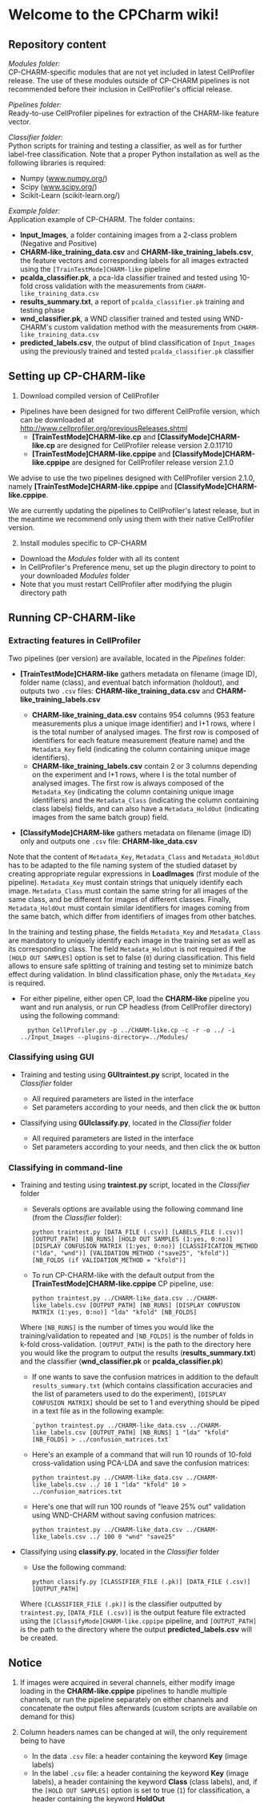 # Welcome to the CPCharm wiki!

## Repository content

_Modules folder:_   
CP-CHARM-specific modules that are not yet included in latest CellProfiler release. The use of these modules outside of CP-CHARM pipelines is not recommended before their inclusion in CellProfiler's official release.

_Pipelines folder:_   
Ready-to-use CellProfiler pipelines for extraction of the CHARM-like feature vector.

_Classifier folder:_   
Python scripts for training and testing a classifier, as well as for further label-free classification. Note that a proper Python installation as well as the following libraries is required:
   * Numpy (www.numpy.org/)
   * Scipy (www.scipy.org/)
   * Scikit-Learn (scikit-learn.org/)

_Example folder:_   
Application example of CP-CHARM. The folder contains:

* **Input_Images**, a folder containing images from a 2-class problem (Negative and Positive)
* **CHARM-like_training_data.csv** and **CHARM-like_training_labels.csv**, the feature vectors and corresponding labels for all images extracted using the `[TrainTestMode]CHARM-like` pipeline
* **pcalda_classifier.pk**, a pca-lda classifier trained and tested using 10-fold cross validation with the measurements from `CHARM-like_training_data.csv`
* **results_summary.txt**, a report of `pcalda_classifier.pk` training and testing phase
* **wnd_classifier.pk**, a WND classifier trained and tested using WND-CHARM's custom validation method with the measurements from `CHARM-like_training_data.csv`
* **predicted_labels.csv**, the output of blind classification of `Input_Images` using the previously trained and tested `pcalda_classifier.pk` classifier


## Setting up CP-CHARM-like

1) Download compiled version of CellProfiler

* Pipelines have been designed for two different CellProfile version, which can be downloaded at http://www.cellprofiler.org/previousReleases.shtml
    - **[TrainTestMode]CHARM-like.cp** and **[ClassifyMode]CHARM-like.cp** are designed for CellProfiler release version 2.0.11710
    - **[TrainTestMode]CHARM-like.cppipe** and **[ClassifyMode]CHARM-like.cppipe** are designed for CellProfiler release version 2.1.0

We advise to use the two pipelines designed with CellProfiler version 2.1.0, namely **[TrainTestMode]CHARM-like.cppipe** and **[ClassifyMode]CHARM-like.cppipe**.

We are currently updating the pipelines to CellProfiler's latest release, but in the meantime we recommend only using them with their native CellProfiler version.

2) Install modules specific to CP-CHARM

* Download the _Modules_ folder with all its content
* In CellProfiler's Preference menu, set up the plugin directory to point to your downloaded _Modules_ folder
* Note that you must restart CellProfiler after modifying the plugin directory path


## Running CP-CHARM-like

### Extracting features in CellProfiler
Two pipelines (per version) are available, located in the _Pipelines_ folder:
* **[TrainTestMode]CHARM-like** gathers metadata on filename (image ID), folder name (class), and eventual batch information (holdout), and outputs two `.csv` files: **CHARM-like_training_data.csv** and **CHARM-like_training_labels.csv**
	- **CHARM-like_training_data.csv** contains 954 columns (953 feature measurements plus a unique image identifier) and I+1 rows, where I is the total number of analysed images. The first row is composed of identifiers for each feature measurement (feature name) and the `Metadata_Key` field (indicating the column containing unique image identifiers).
	- **CHARM-like_training_labels.csv** contain 2 or 3 columns depending on the experiment and I+1 rows, where I is the total number of analysed images. The first row is always composed of the `Metadata_Key` (indicating the column containing unique image identifiers) and the `Metadata_Class` (indicating the column containing class labels) fields, and can also have a `Metadata_HoldOut` (indicating images from the same batch group) field.

* **[ClassifyMode]CHARM-like** gathers metadata on filename (image ID) only and outputs one `.csv` file: **CHARM-like_data.csv**

Note that the content of `Metadata_Key`, `Metadata_Class` and `Metadata_HoldOut` has to be adapted to the file naming system of the studied dataset by creating appropriate regular expressions in **LoadImages** (first module of the pipeline). `Metadata_Key` must contain strings that uniquely identify each image. `Metadata_Class` must contain the same string for all images of the same class, and be different for images of different classes. Finally, `Metadata_HoldOut` must contain similar identifiers for images coming from the same batch, which differ from identifiers of images from other batches.

In the training and testing phase, the fields `Metadata_Key` and `Metadata_Class` are mandatory to uniquely identify each image in the training set as well as its corresponding class. The field `Metadata_HoldOut` is not required if the `[HOLD OUT SAMPLES]` option is set to false (`0`) during classification. This field allows to ensure safe splitting of training and testing set to minimize batch effect during validation. In blind classification phase, only the `Metadata_Key` is required.

* For either pipeline, either open CP, load the **CHARM-like** pipeline you want and run analysis, or run CP headless (from CellProfiler directory) using the following command:

	    python CellProfiler.py -p ../CHARM-like.cp -c -r -o ../ -i ../Input_Images --plugins-directory=../Modules/

### Classifying using GUI
* Training and testing using **GUItraintest.py** script, located in the _Classifier_ folder
	- All required parameters are listed in the interface
	- Set parameters according to your needs, and then click the `OK` button

* Classifying using **GUIclassify.py**, located in the _Classifier_ folder
	- All required parameters are listed in the interface
	- Set parameters according to your needs, and then click the `OK` button

### Classifying in command-line
* Training and testing using **traintest.py** script, located in the _Classifier_ folder
	- Severals options are available using the following command line (from the _Classifier_ folder): 

	    `python traintest.py [DATA_FILE (.csv)] [LABELS_FILE (.csv)] [OUTPUT_PATH] [NB_RUNS] [HOLD OUT SAMPLES (1:yes, 0:no)] [DISPLAY CONFUSION MATRIX (1:yes, 0:no)] [CLASSIFICATION_METHOD ("lda", "wnd")] [VALIDATION_METHOD ("save25", "kfold")] [NB_FOLDS (if VALIDATION_METHOD = "kfold")]`

	- To run CP-CHARM-like with the default output from the **[TrainTestMode]CHARM-like.cppipe** CP pipeline, use:

	    `python traintest.py ../CHARM-like_data.csv ../CHARM-like_labels.csv [OUTPUT_PATH] [NB_RUNS] [DISPLAY CONFUSION MATRIX (1:yes, 0:no)] "lda" "kfold" [NB_FOLDS]`

	Where `[NB_RUNS]` is the number of times you would like the training/validation to repeated and `[NB_FOLDS]` is the number of folds in k-fold cross-validation. `[OUTPUT_PATH]` is the path to the directory here you would like the program to output the results (**results_summary.txt**) and the classifier (**wnd_classifier.pk** or **pcalda_classifier.pk**)
	
	- If one wants to save the confusion matrices in addition to the default `results_summary.txt` (which contains classification accuracies and the list of parameters used to do the experiment), `[DISPLAY CONFUSION MATRIX]` should be set to 1 and everything should be piped in a text file as in the following example:

	      `python traintest.py ../CHARM-like_data.csv ../CHARM-like_labels.csv [OUTPUT_PATH] [NB_RUNS] 1 "lda" "kfold" [NB_FOLDS] > ../confusion_matrices.txt`

	- Here's an example of a command that will run 10 rounds of 10-fold cross-validation using PCA-LDA and save the confusion matrices:

	    `python traintest.py ../CHARM-like_data.csv ../CHARM-like_labels.csv ../ 10 1 "lda" "kfold" 10 > ../confusion_matrices.txt`
	
	- Here's one that will run 100 rounds of "leave 25% out" validation using WND-CHARM without saving confusion matrices:
      
	    `python traintest.py ../CHARM-like_data.csv ../CHARM-like_labels.csv ../ 100 0 "wnd" "save25"`

* Classifying using **classify.py**, located in the _Classifier_ folder
	- Use the following command:

	    `python classify.py [CLASSIFIER_FILE (.pk)] [DATA_FILE (.csv)] [OUTPUT_PATH]`

	Where `[CLASSIFIER_FILE (.pk)]` is the classifier outputted by `traintest.py`, `[DATA_FILE (.csv)]` is the output feature file extracted using the `[ClassifyMode]CHARM-like.cppipe` pipeline, and `[OUTPUT_PATH]` is the path to the directory where the output **predicted_labels.csv** will be created.


## Notice

1) If images were acquired in several channels, either modify image loading in the **CHARM-like.cppipe** pipelines to handle multiple channels, or run the pipeline separately on either channels and concatenate the output files afterwards (custom scripts are available on demand for this)

2) Column headers names can be changed at will, the only requirement being to have 
   * In the data `.csv` file: a header containing the keyword **Key** (image labels)
   * In the label `.csv` file: a header containing the keyword **Key** (image labels), a header containing the keyword **Class** (class labels), and, if the `[HOLD OUT SAMPLES]` option is set to true (`1`) for classification, a header containing the keyword **HoldOut**
